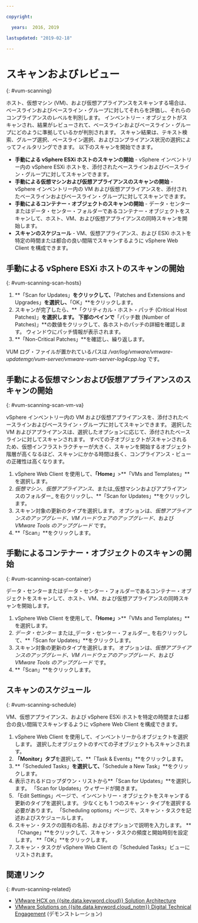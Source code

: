 ```yaml
---

copyright:

  years:  2016, 2019

lastupdated: "2019-02-18"

---
```


# スキャンおよびレビュー
{: #vum-scanning}

ホスト、仮想マシン (VM)、および仮想アプライアンスをスキャンする場合は、ベースラインおよびベースライン・グループに対してそれらを評価し、それらのコンプライアンスのレベルを判別します。 インベントリー・オブジェクトがスキャンされ、結果がレビューされて、ベースラインおよびベースライン・グループにどのように準拠しているかが判別されます。 スキャン結果は、テキスト検索、グループ選択、ベースライン選択、およびコンプライアンス状況の選択によってフィルタリングできます。 以下のスキャンを開始できます。
*	**手動による vSphere ESXi ホストのスキャンの開始** - vSphere インベントリー内の vSphere ESXi ホストを、添付されたベースラインおよびベースライン・グループに対してスキャンできます。
*	**手動による仮想マシンおよび仮想アプライアンスのスキャンの開始** - vSphere インベントリー内の VM および仮想アプライアンスを、添付されたベースラインおよびベースライン・グループに対してスキャンできます。
*	**手動によるコンテナー・オブジェクトのスキャンの開始** - データ・センターまたはデータ・センター・フォルダーであるコンテナー・オブジェクトをスキャンして、ホスト、VM、および仮想アプライアンスの同時スキャンを開始します。
*	**スキャンのスケジュール** - VM、仮想アプライアンス、および ESXi ホストを特定の時間または都合の良い間隔でスキャンするように vSphere Web Client を構成できます。

## 手動による vSphere ESXi ホストのスキャンの開始
{: #vum-scanning-scan-hosts}

1. **「Scan for Updates」**をクリックして、**「Patches and Extensions and Upgrades」**を選択し、**「OK」**をクリックします。
2. スキャンが完了したら、**「クリティカル・ホスト・パッチ (Critical Host Patches)」**を選択します。 下部のペインで**「パッチ数 (Number of Patches)」**の数値をクリックして、各ホストのパッチの詳細を確認します。 ウィンドウにパッチ情報が表示されます。
3. **「Non-Critical Patches」**を確認し、繰り返します。

  VUM ログ・ファイルが置かれているパスは _/var/log/vmware/vmware-updatemgr/vum-server/vmware-vum-server-log4cpp.log_ です。

## 手動による仮想マシンおよび仮想アプライアンスのスキャンの開始
{: #vum-scanning-scan-vm-va}

vSphere インベントリー内の VM および仮想アプライアンスを、添付されたベースラインおよびベースライン・グループに対してスキャンできます。 選択した VM およびアプライアンスは、選択したオプションに応じて、添付されたベースラインに対してスキャンされます。 すべての子オブジェクトがスキャンされるため、仮想インフラストラクチャーが大きく、スキャンを開始するオブジェクト階層が高くなるほど、スキャンにかかる時間は長く、コンプライアンス・ビューの正確性は高くなります。

1.	vSphere Web Client を使用して、**「Home」**>**「VMs and Templates」**を選択します。
2.	_仮想マシン_、_仮想アプライアンス_、または_仮想マシンおよびアプライアンスのフォルダー_ を右クリックし、**「Scan for Updates」**をクリックします。
3.	スキャン対象の更新のタイプを選択します。 オプションは、_仮想アプライアンスのアップグレード、VM ハードウェアのアップグレード_、および _VMware Tools のアップグレード_ です。
4.	**「Scan」**をクリックします。

## 手動によるコンテナー・オブジェクトのスキャンの開始
{: #vum-scanning-scan-container}

データ・センターまたはデータ・センター・フォルダーであるコンテナー・オブジェクトをスキャンして、ホスト、VM、および仮想アプライアンスの同時スキャンを開始します。
1.	vSphere Web Client を使用して、**「Home」**>**「VMs and Templates」**を選択します。
2.	_データ・センター_ または_データ・センター・フォルダー_ を右クリックして、**「Scan for Updates」**をクリックします。
3.	スキャン対象の更新のタイプを選択します。 オプションは、_仮想アプライアンスのアップグレード、VM ハードウェアのアップグレード_、および _VMware Tools のアップグレード_ です。
4.	**「Scan」**をクリックします。

## スキャンのスケジュール
{: #vum-scanning-schedule}

VM、仮想アプライアンス、および vSphere ESXi ホストを特定の時間または都合の良い間隔でスキャンするように vSphere Web Client を構成できます。

1.	vSphere Web Client を使用して、インベントリーからオブジェクトを選択します。 選択したオブジェクトのすべての子オブジェクトもスキャンされます。
2.	**「Monitor」タブ**を選択して、**「Task & Events」**をクリックします。
3.	**「Scheduled Tasks」**を選択して、**「Schedule a New Task」**をクリックします。
4.	表示されるドロップダウン・リストから**「Scan for Updates」**を選択します。 「Scan for Updates」ウィザードが開きます。
5.	「Edit Settings」ページで、インベントリー・オブジェクトをスキャンする更新のタイプを選択します。 少なくとも 1 つのスキャン・タイプを選択する必要があります。 「Scheduling options」ページで、スキャン・タスクを記述およびスケジュールします。
6.	スキャン・タスクの固有の名前、およびオプションで説明を入力します。 **「Change」**をクリックして、スキャン・タスクの頻度と開始時刻を設定します。 **「OK」**をクリックします。
7.	スキャン・タスクが vSphere Web Client の「Scheduled Tasks」ビューにリストされます。

## 関連リンク
{: #vum-scanning-related}

* [VMware HCX on {{site.data.keyword.cloud}} Solution Architecture](https://www.ibm.com/cloud/garage/files/HCX_Architecture_Design.pdf)
* [VMware Solutions on {{site.data.keyword.cloud_notm}} Digital Technical Engagement](https://ibm-dte.mybluemix.net/ibm-vmware) (デモンストレーション)
